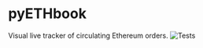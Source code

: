 # pyETHbook
Visual live tracker of circulating Ethereum orders.
![Tests](https://github.com/goodalexhunting/pyETHbook/actions/workflows/tests.yml/badge.svg)

